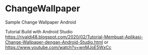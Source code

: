 # ChangeWallpaper
Sample Change Wallpaper Android

Tutorial Build with Android Studio https://rivaldi48.blogspot.com/2020/02/Tutorial-Membuat-Aplikasi-Change-Wallpaper-dengan-Android-Studio.html or https://www.youtube.com/watch?v=wnMJoE5WxCc
